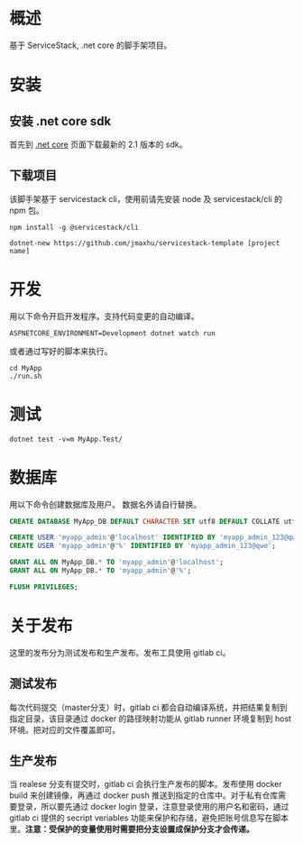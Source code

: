 # 概述

基于 ServiceStack, .net core 的脚手架项目。

# 安装

## 安装 .net core sdk
首先到 [.net core](https://www.microsoft.com/net/download/all) 页面下载最新的 2.1 版本的 sdk。

## 下载项目
该脚手架基于 servicestack cli，使用前请先安装 node 及 servicestack/cli 的 npm 包。

```shell
npm install -g @servicestack/cli

dotnet-new https://github.com/jmaxhu/servicestack-template [project name]
```

# 开发

用以下命令开启开发程序。支持代码变更的自动编译。

```shell
ASPNETCORE_ENVIRONMENT=Development dotnet watch run
```

或者通过写好的脚本来执行。

```shell
cd MyApp
./run.sh
```

# 测试

```shell
dotnet test -v=m MyApp.Test/
```

# 数据库

用以下命令创建数据库及用户。 数据名外请自行替换。

```sql
CREATE DATABASE MyApp_DB DEFAULT CHARACTER SET utf8 DEFAULT COLLATE utf8_general_ci; 

CREATE USER 'myapp_admin'@'localhost' IDENTIFIED BY 'myapp_admin_123@qwe';
CREATE USER 'myapp_admin'@'%' IDENTIFIED BY 'myapp_admin_123@qwe';

GRANT ALL ON MyApp_DB.* TO 'myapp_admin'@'localhost';
GRANT ALL ON MyApp_DB.* TO 'myapp_admin'@'%';

FLUSH PRIVILEGES;
```

# 关于发布

这里的发布分为测试发布和生产发布。发布工具使用 gitlab ci。

## 测试发布

每次代码提交（master分支）时，gitlab ci 都会自动编译系统，并把结果复制到指定目录，该目录通过 docker 的路径映射功能从 gitlab runner 环境复制到 host 环境。把对应的文件覆盖即可。

## 生产发布

当 realese 分支有提交时，gitlab ci 会执行生产发布的脚本。发布使用 docker build 来创建镜像，再通过 docker push 推送到指定的仓库中。对于私有仓库需要登录，所以要先通过 docker login 登录，注意登录使用的用户名和密码，通过 gitlab ci 提供的 secript veriables 功能来保护和存储，避免把账号信息写在脚本里。**注意：受保护的变量使用时需要把分支设置成保护分支才会传递。**